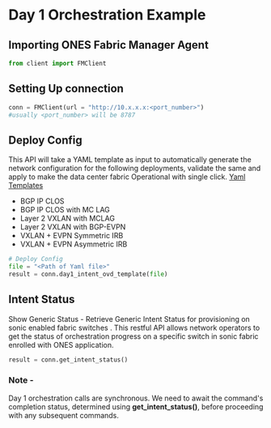 # Day 1 Orchestration Example

## Importing ONES Fabric Manager Agent

```py
from client import FMClient
```

## Setting Up connection
```py
conn = FMClient(url = "http://10.x.x.x:<port_number>") 
#usually <port_number> will be 8787
```

## Deploy Config 
This API will take a YAML template as input to automatically generate the network configuration for the following deployments, validate the same and apply to make the data center fabric Operational with single click.  [Yaml Templates](https://github.com/AvizNetworks/ones-pyapi/tree/master/examples/day1fm/yaml-templates)
- BGP IP CLOS
- BGP IP CLOS with MC LAG 
- Layer 2 VXLAN with MCLAG
- Layer 2 VXLAN with BGP-EVPN
- VXLAN + EVPN Symmetric IRB
- VXLAN + EVPN Asymmetric IRB


```py
# Deploy Config
file = "<Path of Yaml file>"
result = conn.day1_intent_ovd_template(file)
```

## Intent Status
Show Generic Status - Retrieve Generic Intent Status for provisioning on sonic enabled fabric switches . This restful API allows network  operators  to  get the status of orchestration progress on a specific switch in sonic fabric  enrolled with ONES application.
```py
result = conn.get_intent_status()
```

 ### Note - 
 Day 1 orchestration calls are synchronous. We need to await the command's completion status, determined using **get_intent_status()**, before proceeding with any subsequent commands.
